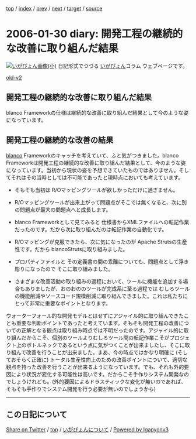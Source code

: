 [top](../index.html) 
 / [index](index.html) 
 / [prev](ig060129.html) 
 / [next](ig060202.html) 
 / [target](https://igapyon.github.io/diary/2006/ig060130.html) 
 / [source](https://github.com/igapyon/diary/blob/gh-pages/2006/ig060130.src.md) 

2006-01-30 diary: 開発工程の継続的な改善に取り組んだ結果
=====================================================================================================
[![いがぴょん画像(小)](https://igapyon.github.io/diary/images/iga200306s.jpg "いがぴょん")](https://igapyon.github.io/diary/memo/memoigapyon.html) 日記形式でつづる [いがぴょん](https://igapyon.github.io/diary/memo/memoigapyon.html)コラム ウェブページです。

[old-v2](ig060130-orig.html)

## 開発工程の継続的な改善に取り組んだ結果

blanco Frameworkの仕様は継続的な改善に取り組んだ結果として今のような姿になっています。


## 開発工程の継続的な改善の結果

[blanco](http://www.igapyon.jp/blanco/blanco.ja.html) Frameworkのキャッチを考えていて、ふと気がつきました。blanco Frameworkは開発工程の継続的な改善に取り組んだ結果として、今のような姿になっています。当初から現状の姿を予想できていたものではありません。そしてそれはその当時としては不可能であったと現時点においても考えています。

* そもそも当初は R/Oマッピングツールが欲しかっただけに過ぎません。
  
* R/Oマッピングツールが出来上がって問題点がそこでは無くなると、次に別の問題点が最大の問題点へと成長します。
  
* blanco Frameworkとして見てみると 仕様書からXMLファイルへの転記作業だったのです。だから次に取り組んだのは転記作業の自動化です。
  
* R/Oマッピングが克服できたら、次に気になったのが Apache Strutsの生産性です。だから blancoStrutsに取り組みました。
  
* プロパティファイルと その定義書の間の乖離についても、問題点として浮き彫りになったので そこに取り組みました。
  
* さまざまな改善活動の取り組みの過程において、ツールに機能を追加する場合もありましたが、おのおののツールが完成系に至る過程では むしろツールの機能削減やソースコード規模削減に取り組んできました。これは私たちにとって非常に重要なポイントとなります。

ウォーターフォール的な開発モデルとはせずにアジャイル的に取り組んできたことも重要な判断ポイントであったと考えています。そもそも開発工程の改善についての正解となる観点は取り組み時点では不明だったのです。アジャイル的に取り組んだからこそ、個別のツールよりむしろツール間の転記作業こそがプロジェクト上のボトルネックであるという点に気がつくことが出来ましたし、そこに取り組んで改善を行うことが出来ました。まあ、今の時点ではかなり明確に (そしておそらく正確に) トータル生産性向上のための改善ポイントについて、適切な観点を持った改善を行うことが出来るようになっています。でも、それも外的要因により状況が変化する可能性は高いです。だからこそ手作りシステム開発なのでしょうけれども。(外的要因によるドラスティックな変化が無いのであれば、そもそも手作りでシステム開発を行う必要が無いのでしょうから)


----------------------------------------------------------------------------------------------------

## この日記について

[Share on Twitter](https://twitter.com/intent/tweet?hashtags=igapyon%2Cdiary%2C%E3%81%84%E3%81%8C%E3%81%B4%E3%82%87%E3%82%93&text=%E9%96%8B%E7%99%BA%E5%B7%A5%E7%A8%8B%E3%81%AE%E7%B6%99%E7%B6%9A%E7%9A%84%E3%81%AA%E6%94%B9%E5%96%84%E3%81%AB%E5%8F%96%E3%82%8A%E7%B5%84%E3%82%93%E3%81%A0%E7%B5%90%E6%9E%9C&url=https%3A%2F%2Figapyon.github.io%2Fdiary%2F2006%2Fig060130.html) / [top](../index.html) / [いがぴょんについて](https://igapyon.github.io/diary/memo/memoigapyon.html) / [Powered by Igapyonv3](https://github.com/igapyon/igapyonv3)

